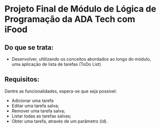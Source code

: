 <h1>Projeto Final de Módulo de Lógica de Programação da ADA Tech com iFood</h1>

## Do que se trata:
- Desenvolver, ultilizando os conceitos abordados ao longo do módulo, uma aplicação de lista de tarefas (ToDo List)

## Requisitos:
Dentre as funcionalidades, espera-se que seja possível:
- Adicionar uma tarefa
- Editar uma tarefa salva;
- Remover uma tarefa salva;
- Listar todas as tarefas salvas;
- Obter uma tarefa, através de um parâmetro (id).
